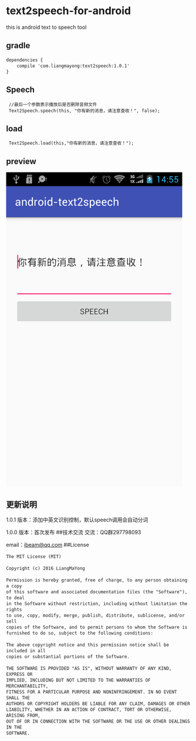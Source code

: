 # text2speech-for-android
this is android text to speech tool

## gradle
```
dependencies {
    compile 'com.liangmayong:text2speech:1.0.1'
}
```
## Speech
```
 //最后一个参数表示播放后是否删除音频文件
 Text2Speech.speech(this, "你有新的消息，请注意查收！", false);
```
## load
```
 Text2Speech.load(this,"你有新的消息，请注意查收！");
```
## preview
![image](https://raw.githubusercontent.com/LiangMaYong/text2speech-for-android/master/preview/preview.png)
## 更新说明
1.0.1 版本：添加中英文识别控制，默认speech调用会自动分词

1.0.0 版本：首次发布
##技术交流
交流：QQ群297798093

email：ibeam@qq.com
##License
```
The MIT License (MIT)

Copyright (c) 2016 LiangMaYong

Permission is hereby granted, free of charge, to any person obtaining a copy
of this software and associated documentation files (the "Software"), to deal
in the Software without restriction, including without limitation the rights
to use, copy, modify, merge, publish, distribute, sublicense, and/or sell
copies of the Software, and to permit persons to whom the Software is
furnished to do so, subject to the following conditions:

The above copyright notice and this permission notice shall be included in all
copies or substantial portions of the Software.

THE SOFTWARE IS PROVIDED "AS IS", WITHOUT WARRANTY OF ANY KIND, EXPRESS OR
IMPLIED, INCLUDING BUT NOT LIMITED TO THE WARRANTIES OF MERCHANTABILITY,
FITNESS FOR A PARTICULAR PURPOSE AND NONINFRINGEMENT. IN NO EVENT SHALL THE
AUTHORS OR COPYRIGHT HOLDERS BE LIABLE FOR ANY CLAIM, DAMAGES OR OTHER
LIABILITY, WHETHER IN AN ACTION OF CONTRACT, TORT OR OTHERWISE, ARISING FROM,
OUT OF OR IN CONNECTION WITH THE SOFTWARE OR THE USE OR OTHER DEALINGS IN THE
SOFTWARE.
```
